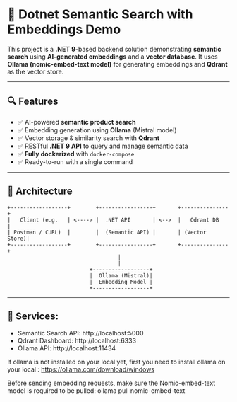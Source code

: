 # 🧠 Dotnet Semantic Search with Embeddings Demo

This project is a **.NET 9**-based backend solution demonstrating **semantic search** using **AI-generated embeddings** and a **vector database**. It uses **Ollama (nomic-embed-text model)** for generating embeddings and **Qdrant** as the vector store.

---

## 🔍 Features

- ✅ AI-powered **semantic product search**
- ✅ Embedding generation using **Ollama** (Mistral model)
- ✅ Vector storage & similarity search with **Qdrant**
- ✅ RESTful **.NET 9 API** to query and manage semantic data
- ✅ **Fully dockerized** with `docker-compose`
- ✅ Ready-to-run with a single command

---

## 🧱 Architecture

```plaintext
+------------------+        +-----------------+       +---------------+
|   Client (e.g.   | <----> |  .NET API       | <-->  |   Qdrant DB   |
| Postman / CURL)  |        |  (Semantic API) |       | (Vector Store)|
+------------------+        +-----------------+       +---------------+
                                   |
                                   |
                          +------------------+
                          |  Ollama (Mistral)|
                          |  Embedding Model |
                          +------------------+

```

---

## 🔗 Services:

- Semantic Search API: http://localhost:5000
- Qdrant Dashboard: http://localhost:6333
- Ollama API: http://localhost:11434

If ollama is not installed on your local yet, first you need to install ollama on your local :
https://ollama.com/download/windows

Before sending embedding requests, make sure the Nomic-embed-text model is required to be pulled:
ollama pull nomic-embed-text
